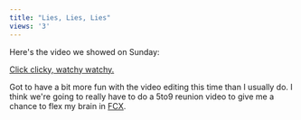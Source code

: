 ```yaml
---
title: "Lies, Lies, Lies"
views: '3'
---
```

<p>Here's the video we showed on Sunday:</p>
<p><a href="https://homepage.mac.com/nothedge/Movies/iMovieTheater39.html">Click clicky, watchy watchy.</a></p>
<p>Got to have a bit more fun with the video editing this time than I usually do.  I think we're going to really have to do a 5to9 reunion video to give me a chance to flex my brain in <a href="https://www.apple.com/finalcutexpress/">FCX</a>.</p>
